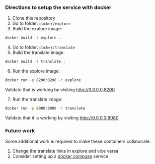 
### Directions to setup the service with docker 
1. Clone this repository
2. Go to folder: `docker/explore`
3. Build the explore image:

```bash
docker build -t explore .
```

4. Go to folder: `docker/translate`
5. Build the translate image:

```bash
docker build -t translate .
```

6. Run the explore image:

```bash
docker run -p 8200:8200 -t explore 
```

Validate that is working by visiting http://0.0.0.0:8200

7. Run the translate image:

```bash
docker run -p 8080:8080 -t translate
```

Validate that it is working by visiting http://0.0.0.0:8080

### Future work
Some additional work is required to make these containers collaborate.
1. Change the translate links in explore and vice versa 
2. Consider setting up a [docker compose](https://docs.docker.com/compose/) service 


